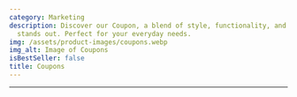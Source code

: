 ```yaml
---
category: Marketing
description: Discover our Coupon, a blend of style, functionality, and quality that
  stands out. Perfect for your everyday needs.
img: /assets/product-images/coupons.webp
img_alt: Image of Coupons
isBestSeller: false
title: Coupons
---
```

---

